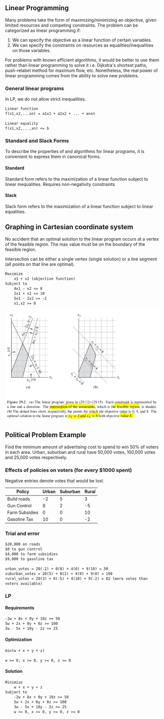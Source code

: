 ## Linear Programming

Many problems take the form of maximizing/minimizing an objective, given limited resources and competing constraints. The problem can be categorized as linear programming if:

1. We can specify the objective as a linear function of certain variables.
2. We can specify the constraints on resources as equalities/inequalities on those variables.

For problems with known efficient algorithms, it would be better to use them rather than linear programming to solve it i.e. Dijkstra's shortest paths, push-relabel method for maximum flow, etc. Nonetheless, the real power of linear programming comes from the ability to solve new problems.

### General linear programs

In LP, we do not allow strict inequalities.

```
Linear function
f(x1,x2,...xn) = a1x1 + a2x2 + ... + anxn

Linear equality
f(x1,x2,...,xn) <= b
```

### Standard and Slack Forms

To describe the properties of and algorithms for linear programs, it is convenient to express them in canonical forms.

#### Standard

Standard form refers to the maximization of a linear function subject to linear inequalities. Requires non-negativity constraints.

#### Slack

Slack form refers to the maximization of a linear function subject to linear equalities.

## Graphing in Cartesian coordinate system

No accident that an optimal solution to the linear program occurs at a vertex of the feasible region. The max value must be on the boundary of the feasible region.

Intersection can be either a single vertex (single solution) or a line segment (all points on that line are optimal).

```
Maximize
    x1 + x2 (objective function)
Subject to
    4x1 - x2 <= 8
    2x1 + x2 <= 10
    5x1 - 2x2 >= -2
    x1,x2 >= 0
```

<img src="../../images/lp-graphing.PNG">

## Political Problem Example

Find the minimum amount of advertising cost to spend to win 50% of voters in each area. Urban, suburban and rural have 50,000 votes, 100,000 votes and 25,000 votes respectively.

### Effects of policies on voters (for every $1000 spent)

Negative entries denote votes that would be lost.

| Policy         | Urban | Suburban | Rural |
| -------------- | ----- | -------- | ----- |
| Build roads    | -2    | 5        | 3     |
| Gun Control    | 8     | 2        | -5    |
| Farm Subsidies | 0     | 0        | 10    |
| Gasoline Tax   | 10    | 0        | -2    |

### Trial and error

```
$20,000 on roads
$0 to gun control
$4,000 to farm subsidies
$9,000 to gasoline tax

urban_votes = 20(-2) + 0(8) + 4(0) + 9(10) = 50
suburban_votes = 20(5) + 0(2) + 4(0) + 9(0) = 100
rural_votes = 20(3) + 0(-5) + 4(10) + 9(-2) = 82 (more votes than voters available)
```

### LP

#### Requirements

```
-2w + 8x + 0y + 10z >= 50
5w + 2x + 0y + 0z >= 100
3w - 5x + 10y - 2z >= 25
```

#### Optimization

```
min(w + x + y + z)

w >= 0, x >= 0, y >= 0, z >= 0
```

#### Solution

```
Minimize
    w + x + y + z
Subject to
    -2w + 8x + 0y + 10z >= 50
    5w + 2x + 0y + 0z >= 100
    3w - 5x + 10y - 2z >= 25
    w >= 0, x >= 0, y >= 0, z >= 0
```
